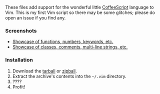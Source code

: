 These files add support for the wonderful little [CoffeeScript] language to Vim.
This is my first Vim script so there may be some glitches; please do open an
issue if you find any.

[CoffeeScript]: http://jashkenas.github.com/coffee-script/

### Screenshots

- [Showcase of functions, numbers, keywords, etc.][1]
- [Showcase of classes, comments, multi-line strings, etc.][2]

[1]: http://i.imgur.com/q8gg5.png
[2]: http://i.imgur.com/1sC17.png

### Installation

1. Download the [tarball] or [zipball].
2. Extract the archive's contents into the `~/.vim` directory.
3. ????
4. Profit!

[tarball]: http://github.com/kchmck/vim-coffee-script/tarball/master
[zipball]: http://github.com/kchmck/vim-coffee-script/zipball/master
